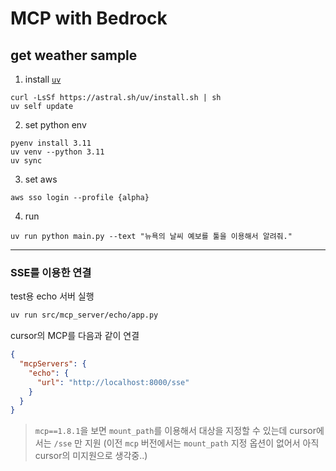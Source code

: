 # MCP with Bedrock

## get weather sample

1. install [`uv`](https://github.com/astral-sh/uv)

```
curl -LsSf https://astral.sh/uv/install.sh | sh
uv self update
```

2. set python env

```
pyenv install 3.11
uv venv --python 3.11
uv sync
```

3. set aws

```
aws sso login --profile {alpha}
```

4. run

```
uv run python main.py --text "뉴욕의 날씨 예보를 툴을 이용해서 알려줘."
```

---

### SSE를 이용한 연결

test용 echo 서버 실행

```bash
uv run src/mcp_server/echo/app.py
```

cursor의 MCP를 다음과 같이 연결

```json
{
  "mcpServers": {
    "echo": {
      "url": "http://localhost:8000/sse"
    }
  }
}
```

>`mcp==1.8.1`을 보면 `mount_path`를 이용해서 대상을 지정할 수 있는데 cursor에서는 `/sse` 만 지원
>(이전  `mcp` 버전에서는 `mount_path` 지정 옵션이 없어서 아직 cursor의 미지원으로 생각중..)
